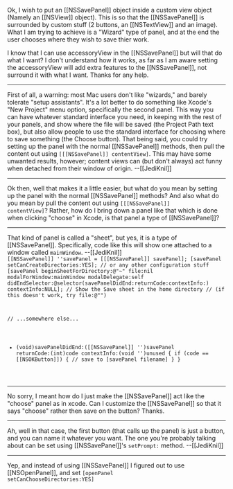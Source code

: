 Ok, I wish to put an [[NSSavePanel]] object inside a custom view object (Namely an [[NSView]] object). This is so that the [[NSSavePanel]] is surrounded by custom stuff (2 buttons, an [[NSTextView]] and an image). What I am trying to achieve is a "Wizard" type of panel, and at the end the user chooses where they wish to save thier work.

I know that I can use accessoryView in the [[NSSavePanel]] but will that do what I want? I don't understand how it works, as far as I am aware setting the accessoryView will add extra features to the [[NSSavePanel]], not surround it with what I want. Thanks for any help.

----

First of all, a warning: most Mac users don't like "wizards," and barely tolerate "setup assistants". It's a lot better to do something like Xcode's "New Project" menu option, specifically the second panel. This way you can have whatever standard interface you need, in keeping with the rest of your panels, and show where the file will be saved (the Project Path text box), but also allow people to use the standard interface for choosing where to save something (the Choose button). That being said, you could try setting up the panel with the normal [[NSSavePanel]] methods, then pull the content out using <code>[[[NSSavePanel]] contentView]</code>. This may have some unwanted results, however; content views can (but don't always) act funny when detached from their window of origin. --[[JediKnil]]

----

Ok then, well that makes it a little easier, but what do you mean by setting up the panel with the normal [[NSSavePanel]] methods? And also what do you mean by pull the content out using <code>[[[NSSavePanel]] contentView]</code>? Rather, how do I bring down a panel like that which is done when clicking "choose" in Xcode, is that panel a type of [[NSSavePanel]]?

----

That kind of panel is called a "sheet", but yes, it is a type of [[NSSavePanel]]. Specifically, code like this will show one attached to a window called <code>mainWindow</code>. --[[JediKnil]]
<code>
[[NSSavePanel]] ''savePanel = [[[NSSavePanel]] savePanel];
[savePanel setCanCreateDirectories:YES]; // or any other configuration stuff
[savePanel beginSheetForDirectory:@"~"
                             file:nil
                   modalForWindow:mainWindow
                    modalDelegate:self
                   didEndSelector:@selector(savePanelDidEnd:returnCode:contextInfo:)
                      contextInfo:NULL];
// Show the Save sheet in the home directory
// (if this doesn't work, try file:@"")

// ...somewhere else...
- (void)savePanelDidEnd:([[NSSavePanel]] '')savePanel returnCode:(int)code contextInfo:(void '')unused
{
    if (code == [[NSOKButton]])
    {
        // save to [savePanel filename]
    }
}
</code>

----

No sorry, I meant how do I just make the [[NSSavePanel]] act like the "choose" panel as in xcode. Can I customize the [[NSSavePanel]] so that it says "choose" rather then save on the button? Thanks.

----
Ah, well in that case, the first button (that calls up the panel) is just a button, and you can name it whatever you want. The one you're probably talking about can be set using [[NSSavePanel]]'s <code>setPrompt:</code> method. --[[JediKnil]]

----
Yep, and instead of using [[NSSavePanel]] I figured out to use [[NSOpenPanel]], and set <code>[openPanel setCanChooseDirectories:YES]</code>